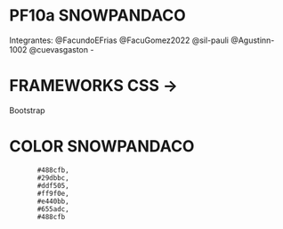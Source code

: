 # PF10a SNOWPANDACO
Integrantes:
@FacundoEFrias
@FacuGomez2022
@sil-pauli
@Agustinn-1002
@cuevasgaston -
# FRAMEWORKS CSS ->
Bootstrap

# COLOR SNOWPANDACO
           #488cfb,
           #29dbbc,
           #ddf505,
           #ff9f0e,
           #e440bb,
           #655adc,
           #488cfb
